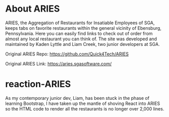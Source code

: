 # About ARIES
ARIES, the Aggregation of Restaurants for Insatiable Employees of SGA, keeps tabs on favorite restaurants within the general vicinity of Ebensburg, Pennsylvania. Here you can easily find links to check out of order from almost any local restaurant you can think of. The site was developed and maintained by Kaden Lyttle and Liam Creek, two junior developers at SGA.

Original ARIES Repo: https://github.com/Quick4Tech/ARIES

Original ARIES Link: https://aries.sgasoftware.com/

# reaction-ARIES
As my contemporary junior dev, Liam, has been stuck in the phase of learning Bootstrap, I have taken up the mantle of shoving React into ARIES so the HTML code to render all the restaurants is no longer over 2,000 lines.
